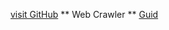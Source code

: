 [visit GitHub](https://www.github.com)
** Web Crawler  ** 
[ Guid ](http://sahilmutneja.com/blog/2015/04/build-a-search-engine-part-1/)
